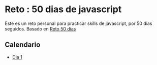 # Reto : 50 dias de javascript

Este es un reto personal para practicar skills de javascript, por 50 dias seguidos. Basado en [Reto 50 dias](https://github.com/hernan066/Reto-50-dias)

## Calendario

* [Dia 1](https://github.com/malvabombom/Reto-50-dias-de-javascript/tree/main/01-challenge)
